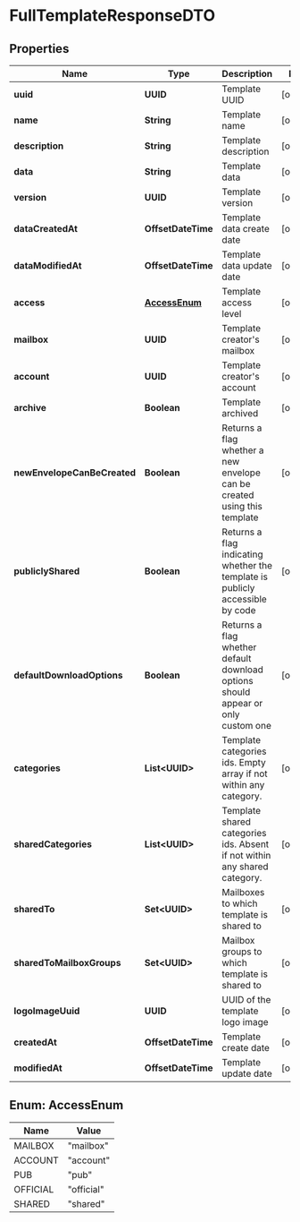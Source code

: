 

# FullTemplateResponseDTO


## Properties

| Name | Type | Description | Notes |
|------------ | ------------- | ------------- | -------------|
|**uuid** | **UUID** | Template UUID |  [optional] |
|**name** | **String** | Template name |  [optional] |
|**description** | **String** | Template description |  [optional] |
|**data** | **String** | Template data |  [optional] |
|**version** | **UUID** | Template version |  [optional] |
|**dataCreatedAt** | **OffsetDateTime** | Template data create date |  [optional] |
|**dataModifiedAt** | **OffsetDateTime** | Template data update date |  [optional] |
|**access** | [**AccessEnum**](#AccessEnum) | Template access level |  [optional] |
|**mailbox** | **UUID** | Template creator&#39;s mailbox |  [optional] |
|**account** | **UUID** | Template creator&#39;s account |  [optional] |
|**archive** | **Boolean** | Template archived |  [optional] |
|**newEnvelopeCanBeCreated** | **Boolean** | Returns a flag whether a new envelope can be created using this template |  [optional] |
|**publiclyShared** | **Boolean** | Returns a flag indicating whether the template is publicly accessible by code |  [optional] |
|**defaultDownloadOptions** | **Boolean** | Returns a flag whether default download options should appear or only custom one |  [optional] |
|**categories** | **List&lt;UUID&gt;** | Template categories ids. Empty array if not within any category. |  [optional] |
|**sharedCategories** | **List&lt;UUID&gt;** | Template shared categories ids. Absent if not within any shared category. |  [optional] |
|**sharedTo** | **Set&lt;UUID&gt;** | Mailboxes to which template is shared to |  [optional] |
|**sharedToMailboxGroups** | **Set&lt;UUID&gt;** | Mailbox groups to which template is shared to |  [optional] |
|**logoImageUuid** | **UUID** | UUID of the template logo image |  [optional] |
|**createdAt** | **OffsetDateTime** | Template create date |  [optional] |
|**modifiedAt** | **OffsetDateTime** | Template update date |  [optional] |



## Enum: AccessEnum

| Name | Value |
|---- | -----|
| MAILBOX | &quot;mailbox&quot; |
| ACCOUNT | &quot;account&quot; |
| PUB | &quot;pub&quot; |
| OFFICIAL | &quot;official&quot; |
| SHARED | &quot;shared&quot; |



